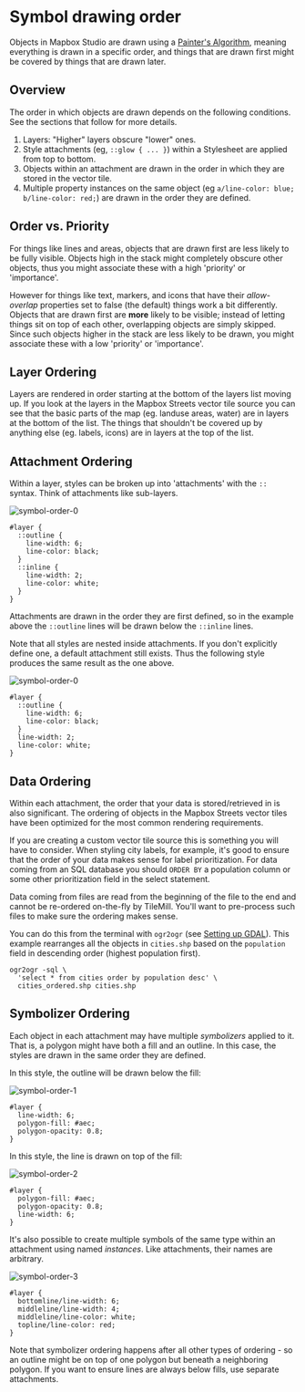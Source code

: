 Symbol drawing order
====================

Objects in Mapbox Studio are drawn using a [Painter's Algorithm](http://en.wikipedia.org/wiki/Painter's_algorithm), meaning everything is drawn in a specific order, and things that are drawn first might be covered by things that are drawn later. 

## Overview

The order in which objects are drawn depends on the following conditions. See the sections that follow for more details.

1. Layers: "Higher" layers obscure "lower" ones.
2. Style attachments (eg,  `::glow { ... }`) within a Stylesheet are applied from top to bottom.
3. Objects within an attachment are drawn in the order in which they are stored in the vector tile.
4. Multiple property instances on the same object (eg `a/line-color: blue; b/line-color: red;`) are drawn in the order they are defined.

## Order vs. Priority

For things like lines and areas, objects that are drawn first are less likely to be fully visible. Objects high in the stack might completely obscure other objects, thus you might associate these with a high 'priority' or 'importance'.

However for things like text, markers, and icons that have their _allow-overlap_ properties set to false (the default) things work a bit differently. Objects that are drawn first are __more__ likely to be visible; instead of letting things sit on top of each other, overlapping objects are simply skipped. Since such objects higher in the stack are less likely to be drawn, you might associate these with a low 'priority' or 'importance'.

## Layer Ordering

Layers are rendered in order starting at the bottom of the layers list moving up. If you look at the layers in the Mapbox Streets vector tile source you can see that the basic parts of the map (eg. landuse areas, water) are in layers at the bottom of the list. The things that shouldn't be covered up by anything else (eg. labels, icons) are in layers at the top of the list.

## Attachment Ordering

Within a layer, styles can be broken up into 'attachments' with the `::` syntax. Think of attachments like sub-layers.

![symbol-order-0](https://cloud.githubusercontent.com/assets/126952/3895676/2e8e4686-2250-11e4-8655-7d4498470238.png)

    #layer {
      ::outline {
        line-width: 6;
        line-color: black;
      }
      ::inline {
        line-width: 2;
        line-color: white;
      }
    }

Attachments are drawn in the order they are first defined, so in the example above the `::outline` lines will be drawn below the `::inline` lines.

Note that all styles are nested inside attachments. If you don't explicitly define one, a default attachment still exists. Thus the following style produces the same result as the one above.

![symbol-order-0](https://cloud.githubusercontent.com/assets/126952/3895676/2e8e4686-2250-11e4-8655-7d4498470238.png)

    #layer {
      ::outline {
        line-width: 6;
        line-color: black;
      }
      line-width: 2;
      line-color: white;
    }

## Data Ordering

Within each attachment, the order that your data is stored/retrieved in is also significant. The ordering of objects in the Mapbox Streets vector tiles have been optimized for the most common rendering requirements.

If you are creating a custom vector tile source this is something you will have to consider. When styling city labels, for example, it's good to ensure that the order of your data makes sense for label prioritization. For data coming from an SQL database you should `ORDER BY` a population column or some other prioritization field in the select statement.

Data coming from files are read from the beginning of the file to the end and cannot be re-ordered on-the-fly by TileMill. You'll want to pre-process such files to make sure the ordering makes sense.

You can do this from the terminal with `ogr2ogr` (see [Setting up GDAL](/tilemill/docs/guides/gdal/)). This example rearranges all the objects in `cities.shp` based on the `population` field in descending order (highest population first).

    ogr2ogr -sql \
      'select * from cities order by population desc' \
      cities_ordered.shp cities.shp

## Symbolizer Ordering

Each object in each attachment may have multiple *symbolizers* applied to it. That is, a polygon might have both a fill and an outline. In this case, the styles are drawn in the same order they are defined.

In this style, the outline will be drawn below the fill:

![symbol-order-1](https://cloud.githubusercontent.com/assets/126952/3895677/2e921f72-2250-11e4-8643-8271bf00b3e9.png)

    #layer {
      line-width: 6;
      polygon-fill: #aec;
      polygon-opacity: 0.8;
    }

In this style, the line is drawn on top of the fill:

![symbol-order-2](https://cloud.githubusercontent.com/assets/126952/3895679/2ea0ca40-2250-11e4-883c-a6b0b4d00847.png)

    #layer {
      polygon-fill: #aec;
      polygon-opacity: 0.8;
      line-width: 6;
    }

It's also possible to create multiple symbols of the same type within an attachment using named *instances*. Like attachments, their names are arbitrary.

![symbol-order-3](https://cloud.githubusercontent.com/assets/126952/3895678/2e933cc2-2250-11e4-825e-571a633f24cc.png)

    #layer {
      bottomline/line-width: 6;
      middleline/line-width: 4;
      middleline/line-color: white;
      topline/line-color: red;
    }

Note that symbolizer ordering happens after all other types of ordering - so an outline might be on top of one polygon but beneath a neighboring polygon. If you want to ensure lines are always below fills, use separate attachments.
